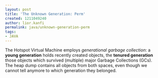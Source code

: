 ```yaml
---
layout: post
title: 'The Unknown Generation: Perm'
created: 1211049240
author: lior.kanfi
permalink: java/unknown-generation-perm
tags:
- JAVA
---
```

<p><span class="thmr_call" id="thmr_42"><span class="thmr_call" id="thmr_6">The Hotspot Virtual Machine employs <em>generational garbage collection</em>: a <strong>young generation</strong> holds recently created objects, the <strong>tenured generation</strong> those objects which survived (multiple) major Garbage Collections (GCs). The heap dump contains all objects from both spaces, even though we cannot tell anymore to which generation they belonged.</span></span></p>
